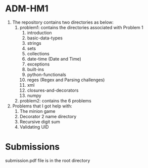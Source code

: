# ADM-HM1

1) The repository contains two directories as below:
    1) problem1: contains the directories associated with Problem 1
        1) introduction
        2) basic-data-types
        3) strings
        4) sets
        5) collections
        6) date-time (Date and Time)
        7) exceptions
        8) built-ins
        9) python-functionals
        10) reges (Regex and Parsing challenges)
        11) xml
        12) closures-and-decorators
        13) numpy
    2) problem2: contains the 6 problems
2) Problems that I got help with:
    1) The minion game
    2) Decorator 2 name directory
    3) Recursive digit sum
    4) Validating UID
    
# Submissions

submission.pdf file is in the root directory